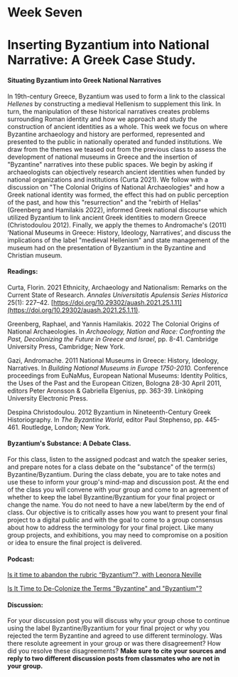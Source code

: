 # Week Seven
# Inserting Byzantium into National Narrative: A Greek Case Study.

#### Situating Byzantium into Greek National Narratives

In 19th-century Greece, Byzantium was used to form a link to the classical *Hellenes* by constructing a medieval Hellenism to supplement this link. In turn, the manipulation of these historical narratives creates problems surrounding Roman identity and how we approach and study the construction of ancient identities as a whole. This week we focus on where Byzantine archaeology and history are performed, represented and presented to the public in nationally operated and funded institutions.  We draw from the themes we teased out from the previous class to assess the development of national museums in Greece and the insertion of "Byzantine" narratives into these public spaces. We begin by asking if archaeologists can objectively research ancient identities when funded by national organizations and institutions (Curta 2021). We follow with a discussion on "The Colonial Origins of National Archaeologies" and how a Greek national identity was formed, the effect this had on public perception of the past, and how this "resurrection" and the "rebirth of Hellas" (Greenberg and Hamilakis 2022), informed Greek national discourse which utilized Byzantium to link ancient Greek identities to modern Greece (Christodoulou 2012).  Finally, we apply the themes to Andromache's (2011) ‘National Museums in Greece: History, Ideology, Narratives’, and discuss the implications of the label "medieval Hellenism" and state management of the museum had on the presentation of Byzantium in the Byzantine and Christian museum. 

#### Readings:

Curta, Florin. 2021   Ethnicity, Archaeology and Nationalism: Remarks on the Current State of Research. _Annales Universitatis Apulensis Series Historica_ 25(1): 227–42. [https://doi.org/10.29302/auash.2021.25.1.11](https://doi.org/10.29302/auash.2021.25.1.11).

Greenberg, Raphael, and Yannis Hamilakis. 2022   The Colonial Origins of National Archaeologies. In _Archaeology, Nation and Race: Confronting the Past, Decolonizing the Future in Greece and Israel_, pp. 8-41. Cambridge University Press, Cambridge; New York.

Gazi, Andromache. 2011   National Museums in Greece: History, Ideology, Narratives. In *Building National Museums in Europe 1750-2010.* Conference proceedings from EuNaMus, European National Museums: Identity Politics, the Uses of the Past and the European Citizen, Bologna 28-30 April 2011, editors Peter Aronsson & Gabriella Elgenius, pp. 363-39. Linköping University Electronic Press. 

Despina Christodoulou. 2012   Byzantium in Nineteenth-Century Greek Historiography. In *The Byzantine World*, editor Paul Stephenso, pp. 445-461.  Routledge, London; New York.

#### Byzantium's Substance: A Debate Class.

For this class, listen to the assigned podcast and watch the speaker series, and prepare notes for a class debate on the "substance" of the term(s) Byzantine/Byzantium. During the class debate, you are to take notes and use these to inform your group's mind-map and discussion post. At the end of the class you will convene with your group and come to an agreement of whether to keep the label Byzantine/Byzantium for your final project or change the name. You do not need to have a new label/term by the end of class. Our objective is to critically asses how you want to present your final project to a digital public and with the goal to come to a group consensus about how to address the terminology for your final project. Like many group projects, and exhibitions, you may need to compromise on a position or idea to ensure the final project is delivered. 

#### Podcast:
[Is it time to abandon the rubric “Byzantium”?, with Leonora Neville](https://byzantiumandfriends.podbean.com/e/43-is-it-time-to-abandon-the-rubric-byzantium-with-leonora-neville/) 

[Is It Time to De-Colonize the Terms "Byzantine" and "Byzantium"?](https://www.youtube.com/watch?v=oMIwE3DoU3U&list=PLkocuYd2ADmhdt3emdhs-7V_IGV1BjthL)


#### Discussion:
For your discussion post you will discuss why your group chose to continue using the label Byzantine/Byzantium for your final project or why you rejected the term Byzantine and agreed to use different terminology.  Was there resolute agreement in your group or was there disagreement? How did you resolve these disagreements? 
**Make sure to cite your sources and reply to two different discussion posts from classmates who are not in your group.** 
